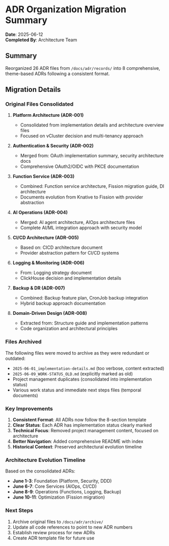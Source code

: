 # ADR Organization Migration Summary

**Date**: 2025-06-12  
**Completed By**: Architecture Team

## Summary

Reorganized 26 ADR files from `/docs/adr/records/` into 8 comprehensive, theme-based ADRs following a consistent format.

## Migration Details

### Original Files Consolidated

1. **Platform Architecture (ADR-001)**
   - Consolidated from implementation details and architecture overview files
   - Focused on vCluster decision and multi-tenancy approach

2. **Authentication & Security (ADR-002)**
   - Merged from: OAuth implementation summary, security architecture docs
   - Comprehensive OAuth2/OIDC with PKCE documentation

3. **Function Service (ADR-003)**
   - Combined: Function service architecture, Fission migration guide, DI architecture
   - Documents evolution from Knative to Fission with provider abstraction

4. **AI Operations (ADR-004)**
   - Merged: AI agent architecture, AIOps architecture files
   - Complete AI/ML integration approach with security model

5. **CI/CD Architecture (ADR-005)**
   - Based on: CICD architecture document
   - Provider abstraction pattern for CI/CD systems

6. **Logging & Monitoring (ADR-006)**
   - From: Logging strategy document
   - ClickHouse decision and implementation details

7. **Backup & DR (ADR-007)**
   - Combined: Backup feature plan, CronJob backup integration
   - Hybrid backup approach documentation

8. **Domain-Driven Design (ADR-008)**
   - Extracted from: Structure guide and implementation patterns
   - Code organization and architectural principles

### Files Archived

The following files were moved to archive as they were redundant or outdated:
- `2025-06-01_implementation-details.md` (too verbose, content extracted)
- `2025-06-09_WORK-STATUS_OLD.md` (explicitly marked as old)
- Project management duplicates (consolidated into implementation status)
- Various work status and immediate next steps files (temporal documents)

### Key Improvements

1. **Consistent Format**: All ADRs now follow the 8-section template
2. **Clear Status**: Each ADR has implementation status clearly marked
3. **Technical Focus**: Removed project management content, focused on architecture
4. **Better Navigation**: Added comprehensive README with index
5. **Historical Context**: Preserved architectural evolution timeline

### Architecture Evolution Timeline

Based on the consolidated ADRs:

- **June 1-3**: Foundation (Platform, Security, DDD)
- **June 6-7**: Core Services (AIOps, CI/CD)  
- **June 8-9**: Operations (Functions, Logging, Backup)
- **June 10-11**: Optimization (Fission migration)

### Next Steps

1. Archive original files to `/docs/adr/archive/`
2. Update all code references to point to new ADR numbers
3. Establish review process for new ADRs
4. Create ADR template file for future use
